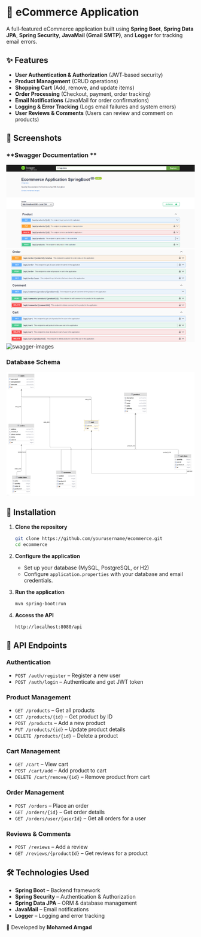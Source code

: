 # 🛒 eCommerce Application

A full-featured eCommerce application built using **Spring Boot**, **Spring Data JPA**, **Spring Security**, **JavaMail (Gmail SMTP)**, and **Logger** for tracking email errors.

## ✨ Features

- **User Authentication & Authorization** (JWT-based security)
- **Product Management** (CRUD operations)
- **Shopping Cart** (Add, remove, and update items)
- **Order Processing** (Checkout, payment, order tracking)
- **Email Notifications** (JavaMail for order confirmations)
- **Logging & Error Tracking** (Logs email failures and system errors)
- **User Reviews & Comments** (Users can review and comment on products)
  
## 📸 Screenshots
### **Swagger Documentation **
![swagger-images](swagger-images/1.PNG)
![swagger-images](swagger-images/2.PNG)
![swagger-images](swagger-images/3.PNG)
### **Database Schema**
![database-schema](swagger-images/ecommerceschema.png)

## 🚀 Installation

1. **Clone the repository**
   ```bash
   git clone https://github.com/yourusername/ecommerce.git
   cd ecommerce
   ```

2. **Configure the application**
   - Set up your database (MySQL, PostgreSQL, or H2)
   - Configure `application.properties` with your database and email credentials.

3. **Run the application**
   ```bash
   mvn spring-boot:run
   ```

4. **Access the API**
   ```
   http://localhost:8080/api
   ```

## 📌 API Endpoints

### Authentication
- `POST /auth/register` – Register a new user
- `POST /auth/login` – Authenticate and get JWT token

### Product Management
- `GET /products` – Get all products
- `GET /products/{id}` – Get product by ID
- `POST /products` – Add a new product
- `PUT /products/{id}` – Update product details
- `DELETE /products/{id}` – Delete a product

### Cart Management
- `GET /cart` – View cart
- `POST /cart/add` – Add product to cart
- `DELETE /cart/remove/{id}` – Remove product from cart

### Order Management
- `POST /orders` – Place an order
- `GET /orders/{id}` – Get order details
- `GET /orders/user/{userId}` – Get all orders for a user

### Reviews & Comments
- `POST /reviews` – Add a review
- `GET /reviews/{productId}` – Get reviews for a product

## 🛠 Technologies Used

- **Spring Boot** – Backend framework
- **Spring Security** – Authentication & Authorization
- **Spring Data JPA** – ORM & database management
- **JavaMail** – Email notifications
- **Logger** – Logging and error tracking
  
🚀 Developed by **Mohamed Amgad**
